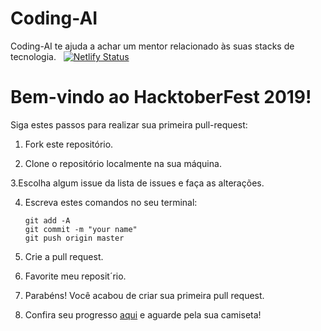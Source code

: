 # Coding-AI 
Coding-AI te ajuda a achar um mentor relacionado às suas stacks de tecnologia. &nbsp; [![Netlify Status](https://api.netlify.com/api/v1/badges/1355ea63-470d-4f37-987e-af334ab16432/deploy-status)](https://app.netlify.com/sites/mentors/deploys)


# Bem-vindo ao HacktoberFest 2019!
Siga estes passos para realizar sua primeira pull-request:

1. Fork este repositório.

2. Clone o repositório localmente na sua máquina.

3.Escolha algum issue da lista de issues e faça as alterações.

4. Escreva estes comandos no seu terminal:
    ```
    git add -A
    git commit -m "your name"
    git push origin master
    ```
5. Crie a pull request.

6. Favorite meu reposit´rio.

7. Parabéns! Você acabou de criar sua primeira pull request.

8. Confira seu progresso [aqui](https://hacktoberfest.digitalocean.com/profile) e aguarde pela sua camiseta!